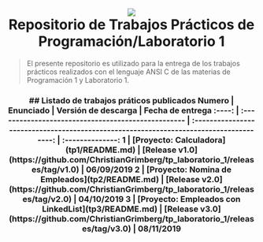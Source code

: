 <h1 align="center">
    <img src=".github/img/logo-utnfra.png">
    <br/>
    Repositorio de Trabajos Prácticos de Programación/Laboratorio 1
    <br/>
</h1>

> El presente repositorio es utilizado para la entrega de los trabajos prácticos realizados con el lenguaje ANSI C de las materias de Programación 1 y Laboratorio 1.
<h3 align="center">## Listado de trabajos práticos publicados
Numero | Enunciado                                           | Versión de descarga                                                                     | Fecha de entrega
:----: | :-------------------------------------------------- | :-------------------------------------------------------------------------------------: | :--------------:
1      | [Proyecto: Calculadora](tp1/README.md)              | [Release v1.0](https://github.com/ChristianGrimberg/tp_laboratorio_1/releases/tag/v1.0) | 06/09/2019
2      | [Proyecto: Nomina de Empleados](tp2/README.md)      | [Release v2.0](https://github.com/ChristianGrimberg/tp_laboratorio_1/releases/tag/v2.0) | 04/10/2019
3      | [Proyecto: Empleados con LinkedList](tp3/README.md) | [Release v3.0](https://github.com/ChristianGrimberg/tp_laboratorio_1/releases/tag/v3.0) | 08/11/2019
</h3>
